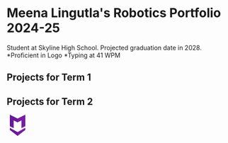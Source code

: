 # Meena Lingutla's Robotics Portfolio 2024-25
Student at Skyline High School. Projected graduation date in 2028. 
*Proficient in Logo
*Typing at 41 WPM
## Projects for Term 1
## Projects for Term 2
![title](https://github.com/adam-p/markdown-here/raw/master/src/common/images/icon48.png)


